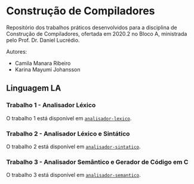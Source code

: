# Construção de Compiladores

Repositório dos trabalhos práticos desenvolvidos para a disciplina de Construção de Compiladores, ofertada em 2020.2 no Bloco A, ministrada pelo Prof. Dr. Daniel Lucrédio.

Autores: 
- Camila Manara Ribeiro
- Karina Mayumi Johansson

## Linguagem LA

### Trabalho 1 - Analisador Léxico

O trabalho 1 está disponível em [`analisador-lexico`](linguagem-la/analisador-lexico).

### Trabalho 2 - Analisador Léxico e Sintático

O trabalho 2 está disponível em [`analisador-sintatico`](linguagem-la/analisador-sintatico).

### Trabalho 3 - Analisador Semântico e Gerador de Código em C

O trabalho 3 está disponível em [`analisador-semantico`](linguagem-la/analisador-semantico).
